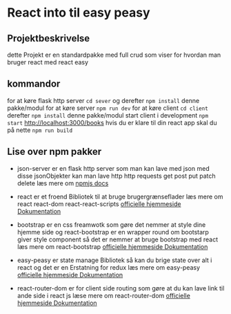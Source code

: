 # React into til easy peasy

## Projektbeskrivelse
dette Projekt er en standardpakke med full crud som viser for hvordan man bruger react med react easy

## kommandor 
for at køre flask http server `cd sever` og derefter `npm install` denne pakke/modul for at køre server `npm run dev`
for at køre client `cd client` derefter `npm install` denne pakke/modul start client i development `npm start` [http://localhost:3000/books](http://localhost:3000/books) 
hvis du er klare til din react app skal du på nette `npm run build`

## Lise over npm pakker
* json-server er en flask http server som man kan lave med json med disse jsonObjekter kan man lave http http requests get post put patch delete læs mere om  [npmjs docs](https://www.npmjs.com/package/json-server)

* react er et froend Bibliotek til at bruge brugergrænseflader læs mere om react react-dom react-react-scripts [officielle hjemmeside Dokumentation](https://reactjs.org/docs/getting-started.html)

* bootstrap er en css freamwotk som gøre det nemmer at style dine hjemme side og react-bootstrap er en wrapper round om bootstarp giver style component så det er nemmer at bruge bootstrap med react læs mere om react-bootstrap [officielle hjemmeside Dokumentation](https://react-bootstrap.github.io/getting-started/introduction)

* easy-peasy er state manage Bibliotek så kan du brige state over alt i react og det er en Erstatning for redux læs mere om easy-peasy [officielle hjemmeside Dokumentation](https://easy-peasy.now.sh/)

* react-router-dom er for client side routing som gøre at du kan lave link til ande side i react js læse mere om react-router-dom 
 [officielle hjemmeside Dokumentation](https://reacttraining.com/react-router/web/guides/quick-start)